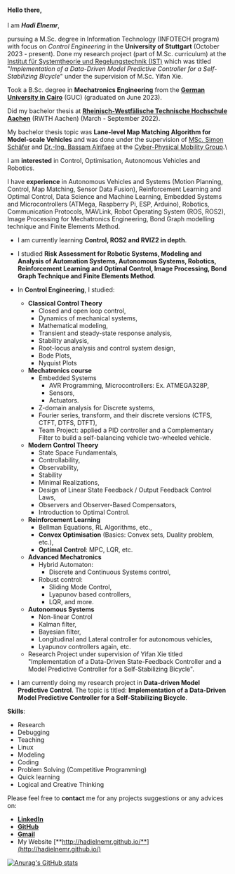 #### Hello there, 
I am **_Hadi Elnemr_**,

pursuing a M.Sc. degree in Information Technology (INFOTECH program) with focus on _Control Engineering_ in the **University of Stuttgart** (October 2023 - present).
Done my research project (part of M.Sc. curriculum) at the [Institut für Systemtheorie und Regelungstechnik (IST)](https://www.ist.uni-stuttgart.de/) which was titled "_Implementation of a Data-Driven Model Predictive Controller for a Self-Stabilizing Bicycle_" under the supervision of M.Sc. Yifan Xie.

<!-- Doing my master's thesis at the IST under the supervision of Fabian Jakob where the title is "_Analysis of Time-Varying Optimisation Algorithms using LMI conditions_". -->
<!-- Grade: **1.3** German scale GPA (1.0-5.0) -->

Took a B.Sc. degree  in **Mechatronics Engineering** from the [**German University in Cairo**](https://www.guc.edu.eg/) (GUC) (graduated on June 2023).
<!-- Grade: **0.81** German scale GPA (0.7-5.0) -->

Did my bachelor thesis at [**Rheinisch-Westfälische Technische Hochschule Aachen**](https://www.rwth-aachen.de) (RWTH Aachen) (March - September 2022).

My bachelor thesis topic was **Lane-level Map Matching Algorithm for Model-scale Vehicles** and was done under the supervision of [MSc. Simon Schäfer](https://www.embedded.rwth-aachen.de/cms/embedded/Der-Lehrstuhl/Mitarbeiteruebersicht/~bfleef/Simon-Schaefer/lidx/1/) and [Dr.-Ing. Bassam Alrifaee](https://www.unibw.de/cas/team/univ-prof-dr-ing-bassam-alrifaee) at the [Cyber-Physical Mobility Group](https://cpm.embedded.rwth-aachen.de/).\
<!-- Grade: **1.0** according to the German grading scale (1.0 - 5.0) -->

I am **interested** in Control, Optimisation, Autonomous Vehicles and Robotics.

I have **experience** in Autonomous Vehicles and Systems (Motion Planning, Control, Map Matching, Sensor Data Fusion), Reinforcement Learning and Optimal Control, Data Science and Machine Learning, Embedded Systems and Microcontrollers (ATMega, Raspberry Pi, ESP, Arduino), Robotics, Communication Protocols, MAVLink, Robot Operating System (ROS, ROS2), Image Processing for Mechatronics Engineering, Bond Graph modelling technique and Finite Elements Method.

* I am currently learning **Control, ROS2 and RVIZ2 in depth**.
<!-- * I am currently learning **Autonomous Vehicles Sensor Data Fusion, Communication and Control**. -->
<!-- * I am currently studying **Optimisation Techniques for Multi-cooperative Systems, Robotics, Advanced Mechatronics Engineering, Data Engineering and Sensor Technology**. -->
<!-- * I studied **Autonomous Systems, Reinforcement Learning and Optimal Control, Image Processing for Mechatronics Engineering, Bond Graph Technique and Finite Elements Method**. -->
* I studied **Risk Assessment for Robotic Systems, Modeling and Analysis of Automation Systems, Autonomous Systems, Robotics, Reinforcement Learning and Optimal Control, Image Processing, Bond Graph Technique and Finite Elements Method**.
* In **Control Engineering**, I studied:
  - **Classical Control Theory**
    - Closed and open loop control,
    - Dynamics of mechanical systems,
    - Mathematical modeling,
    - Transient and steady-state response analysis,
    - Stability analysis,
    - Root-locus analysis and control system design,
    - Bode Plots,
    - Nyquist Plots
  - **Mechatronics course**
    - Embedded Systems
      - AVR Programming, Microcontrollers: Ex. ATMEGA328P,
      - Sensors,
      - Actuators.
    - Z-domain analysis for Discrete systems,
    - Fourier series, transform, and their discrete versions (CTFS, CTFT, DTFS, DTFT),
    - Team Project: applied a PID controller and a Complementary Filter to build a self-balancing vehicle two-wheeled vehicle.
  - **Modern Control Theory**
    - State Space Fundamentals,
    - Controllability,
    - Observability,
    - Stability
    - Minimal Realizations,
    - Design of Linear State Feedback / Output Feedback Control Laws,
    - Observers and Observer-Based Compensators,
    - Introduction to Optimal Control.
  - **Reinforcement Learning**
    - Bellman Equations, RL Algorithms, etc., 
    - **Convex Optimisation** (Basics: Convex sets, Duality problem, etc.),
    - **Optimal Control**: MPC, LQR, etc.
  - **Advanced Mechatronics**
    - Hybrid Automaton:
      - Discrete and Continuous Systems control,
    - Robust control:
      - Sliding Mode Control,
      - Lyapunov based controllers,
      - LQR, and more.
  - **Autonomous Systems**
    - Non-linear Control
    - Kalman filter,
    - Bayesian filter,
    - Longitudinal and Lateral controller for autonomous vehicles,
    - Lyapunov controllers again, etc.
  - Research Project under supervision of Yifan Xie titled "Implementation of a Data-Driven State-Feedback Controller and a Model Predictive Controller for a Self-Stabilizing Bicycle". 
  
      
* I am currently doing my research project in **Data-driven Model Predictive Control**. The topic is titled: **Implementation of a Data-Driven Model Predictive Controller for a Self-Stabilizing Bicycle**.

**Skills**:
* Research
* Debugging
* Teaching
* Linux
* Modeling
* Coding
* Problem Solving (Competitive Programming)
* Quick learning
* Logical and Creative Thinking



Please feel free to **contact** me for any projects suggestions or any advices on: 
* [**LinkedIn**](https://www.linkedin.com/in/hadi-elnemr/)
* [**GitHub**](https://github.com/HadiElnemr)
* [**Gmail**](mailto:hadi.elnemr@gmail.com)
* My Website [**http://hadielnemr.github.io/**](http://hadielnemr.github.io/)

[![Anurag's GitHub stats](https://github-readme-stats.vercel.app/api?username=HadiElnemr&show_icons=true&theme=vision-friendly-dark)](https://github.com/anuraghazra/github-readme-stats)
